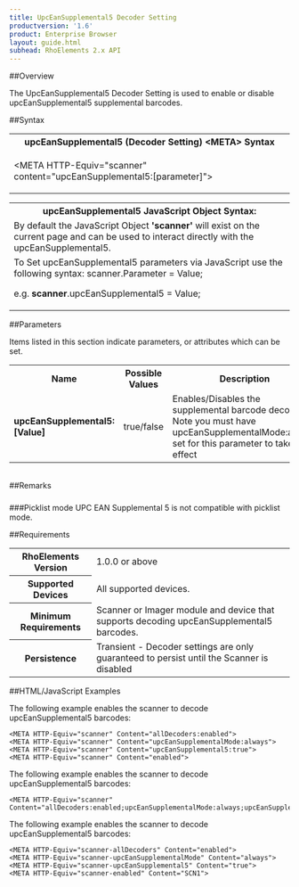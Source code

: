 ```yaml
---
title: UpcEanSupplemental5 Decoder Setting
productversion: '1.6'
product: Enterprise Browser
layout: guide.html
subhead: RhoElements 2.x API
---
```


##Overview

The UpcEanSupplemental5 Decoder Setting is used to enable or disable upcEanSupplemental5 supplemental barcodes.

##Syntax

<table class="re-table"><tr><th class="tableHeading">upcEanSupplemental5 (Decoder Setting) &lt;META&gt; Syntax
</th></tr><tr><td class="clsSyntaxCells clsOddRow"><p>&lt;META HTTP-Equiv="scanner" content="upcEanSupplemental5:[parameter]"&gt;</p></td></tr></table>
<table class="re-table"><tr><th class="tableHeading">upcEanSupplemental5 JavaScript Object Syntax:</th></tr><tr><td class="clsSyntaxCells clsOddRow">
By default the JavaScript Object <b>'scanner'</b> will exist on the current page and can be used to interact directly with the upcEanSupplemental5.
</td></tr><tr><td class="clsSyntaxCells clsEvenRow">
To Set upcEanSupplemental5 parameters via JavaScript use the following syntax: scanner.Parameter = Value;
<P />e.g. <b>scanner</b>.upcEanSupplemental5 = Value;
</td></tr></table>

##Parameters


Items listed in this section indicate parameters, or attributes which can be set.
<table class="re-table"><col width="20%" /><col width="20%" /><col width="38%" /><col width="22%" /><tr><th class="tableHeading">Name</th><th class="tableHeading">Possible Values</th><th class="tableHeading">Description</th><th class="tableHeading">Default Value</th></tr><tr><td class="clsSyntaxCells clsOddRow"><b>upcEanSupplemental5:[Value]
</b></td><td class="clsSyntaxCells clsOddRow">true/false</td><td class="clsSyntaxCells clsOddRow">Enables/Disables the supplemental barcode decoding.  Note you must have upcEanSupplementalMode:always set for this parameter to take effect</td><td class="clsSyntaxCells clsOddRow">Device specific</td></tr></table>
<table class="re-table"><col width="78%" /><col width="8%" /><col width="1%" /><col width="5%" /><col width="1%" /><col width="5%" /><col width="2%" /></table>




##Remarks


###



###Picklist mode
UPC EAN Supplemental 5 is not compatible with picklist mode.




##Requirements

<table class="re-table"><tr><th class="tableHeading">RhoElements Version</th><td class="clsSyntaxCell clsEvenRow">1.0.0 or above
</td></tr><tr><th class="tableHeading">Supported Devices</th><td class="clsSyntaxCell clsOddRow">All supported devices.</td></tr><tr><th class="tableHeading">Minimum Requirements</th><td class="clsSyntaxCell clsOddRow">Scanner or Imager module and device that supports decoding upcEanSupplemental5 barcodes.</td></tr><tr><th class="tableHeading">Persistence</th><td class="clsSyntaxCell clsEvenRow">Transient - Decoder settings are only guaranteed to persist until the Scanner is disabled</td></tr></table>


##HTML/JavaScript Examples

The following example enables the scanner to decode upcEanSupplemental5 barcodes:

	<META HTTP-Equiv="scanner" Content="allDecoders:enabled">
	<META HTTP-Equiv="scanner" Content="upcEanSupplementalMode:always">   
	<META HTTP-Equiv="scanner" Content="upcEanSupplemental5:true">
	<META HTTP-Equiv="scanner" Content="enabled">
	
The following example enables the scanner to decode upcEanSupplemental5 barcodes:

	<META HTTP-Equiv="scanner" Content="allDecoders:enabled;upcEanSupplementalMode:always;upcEanSupplemental5:true;enabled">
	
The following example enables the scanner to decode upcEanSupplemental5 barcodes:

	<META HTTP-Equiv="scanner-allDecoders" Content="enabled">
	<META HTTP-Equiv="scanner-upcEanSupplementalMode" Content="always">   
	<META HTTP-Equiv="scanner-upcEanSupplemental5" Content="true">
	<META HTTP-Equiv="scanner-enabled" Content="SCN1">
	





